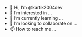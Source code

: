 - 👋 Hi, I’m @kartik2004dev
- 👀 I’m interested in ...
- 🌱 I’m currently learning ...
- 💞️ I’m looking to collaborate on ...
- 📫 How to reach me ...

<!---
kartik2004dev/kartik2004dev is a ✨ special ✨ repository because its `README.md` (this file) appears on your GitHub profile.
You can click the Preview link to take a look at your changes.
--->
